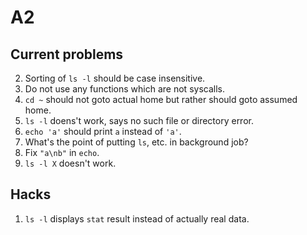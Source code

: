# A2

## Current problems

2. Sorting of `ls -l` should be case insensitive.
3. Do not use any functions which are not syscalls.
4. `cd ~` should not goto actual home but rather should goto assumed home.
5. `ls -l` doens't work, says no such file or directory error.
6. `echo 'a'` should print `a` instead of `'a'`.
7. What's the point of putting `ls`, etc. in background job?
8. Fix `"a\nb"` in `echo`.
9. `ls -l X` doesn't work.

## Hacks

1. `ls -l` displays `stat` result instead of actually real data.